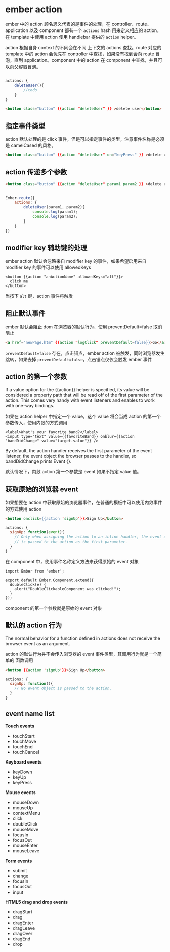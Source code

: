 # ember action

ember 中的 action 顾名思义代表的是事件的处理，在 controller、route、application 以及 component 都有一个 `actions` hash 用来定义相应的 action，在 template 中使用 action 使用 handlebar 提供的 `action` helper。

action 根据自身 context 的不同会在不同 上下文的 actions 查找。route 对应的 template 中的 action 会优先在 controller 中查找，如果没有找到会向 route 冒泡，直到 application。component 中的 action 在 component 中查找，并且可以向父容器冒泡。


```javascript

actions: {
    deleteUser(){
        //todo
    }
}

```

```html
<button class="button" {{action "deleteUser" }} >delete user</button>
```

## 指定事件类型

action 默认处理的是 click 事件，但是可以指定事件的类型，注意事件名称是必须是 camelCased 的风格。

```html
<button class="button" {{action "deleteUser" on="keyPress" }} >delete user</button>
```

## action 传递多个参数

```html
<button class="button" {{action "deleteUser" param1 param2 }} >delete user</button>
```

```javascript

Ember.route({
    actions: {
        deleteUser(param1, param2){
            console.log(param1);
            console.log(param2);
        }
    }
})

```

## modifier key 辅助键的处理

ember action 默认会忽略来自 modifier key 的事件，如果希望启用来自 modifier key 的事件可以使用 allowedKeys

```
<button {{action "anActionName" allowedKeys="alt"}}>
  click me
</button>
```

当按下 `alt` 键，action 事件将触发


## 阻止默认事件

ember 默认会阻止 dom 在浏览器的默认行为，使用 preventDefault=false 取消阻止


```html
<a href="newPage.htm" {{action "logClick" preventDefault=false}}>Go</a>
```

`preventDefault=false` 存在，点击锚点，ember action 被触发，同时浏览器发生跳转，如果去掉 `preventDefault=false`，点击锚点仅仅会触发 ember 事件


## action 的第一个参数

If a value option for the {{action}} helper is specified, its value will be considered a property path that will be read off of the first parameter of the action. This comes very handy with event listeners and enables to work with one-way bindings.

如果在 action helper 中指定一个 value，这个 value 将会当成 action 的第一个参数传入，使用内敛的方式调用


```
<label>What's your favorite band?</label>
<input type="text" value={{favoriteBand}} onblur={{action "bandDidChange" value="target.value"}} />
```

By default, the action handler receives the first parameter of the event listener, the event object the browser passes to the handler, so bandDidChange prints Event {}.

默认情况下，内敛 action 第一个参数是 event 如果不指定 value 值。

## 获取原始的浏览器 event

如果想要在 action 中获取原始的浏览器事件，在普通的模板中可以使用内敛事件的方式使用 action


```html
<button onclick={{action 'signUp'}}>Sign Up</button>
```

```javascript
actions: {
  signUp: function(event){ 
    // Only when assigning the action to an inline handler, the event object
    // is passed to the action as the first parameter.
  }
}
```

在 component 中，使用事件名称定义方法来获得原始的 event 对象

```
import Ember from 'ember';

export default Ember.Component.extend({
  doubleClick(e) {
    alert("DoubleClickableComponent was clicked!");
  }
});
```

component 的第一个参数就是原始的 event 对象


## 默认的 action 行为

The normal behavior for a function defined in actions does not receive the browser event as an argument.

action 的默认行为并不会传入浏览器的 event 事件类型，其调用行为就是一个简单的 函数调用


```html
<button {{action 'signUp'}}>Sign Up</button>
```

```javascript
actions: {
  signUp: function(){ 
    // No event object is passed to the action.
  }
}
```

## event name list


**Touch events**

- touchStart
- touchMove
- touchEnd
- touchCancel

**Keyboard events**

- keyDown
- keyUp
- keyPress

**Mouse events**

- mouseDown
- mouseUp
- contextMenu
- click
- doubleClick
- mouseMove
- focusIn
- focusOut
- mouseEnter
- mouseLeave

**Form events**

- submit
- change
- focusIn
- focusOut
- input

**HTML5 drag and drop events**

- dragStart
- drag
- dragEnter
- dragLeave
- dragOver
- dragEnd
- drop


